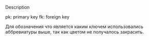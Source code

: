 Description

pk: primary key
fk: foreign key

Для обозначения что является каким ключем использовались аббревиатуры выше, так как цветом не получалось закрасить. 
